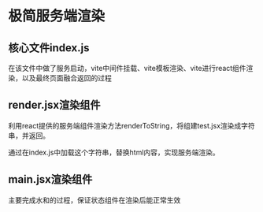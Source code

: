 # 极简服务端渲染

## 核心文件index.js

在该文件中做了服务启动，vite中间件挂载、vite模板渲染、vite进行react组件渲染，以及最终页面融合返回的过程

## render.jsx渲染组件

利用react提供的服务端组件渲染方法renderToString，将组建test.jsx渲染成字符串，并返回。

通过在index.js中加载这个字符串，替换html内容，实现服务端渲染。

## main.jsx渲染组件
主要完成水和的过程，保证状态组件在渲染后能正常生效

